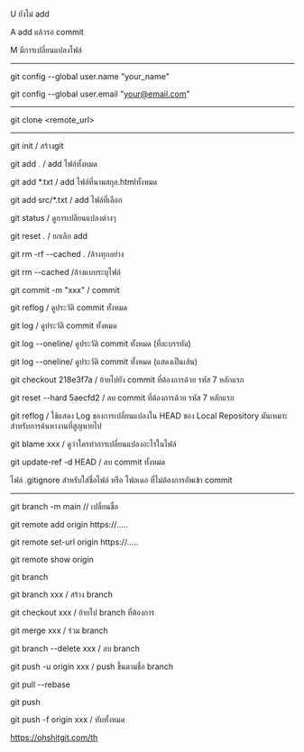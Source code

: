 

U ยังไม่  add

A  add แล้วรอ commit

M มีการเปลี่ยนแปลงไฟล์

___________________________________________
git config --global user.name "your_name"

git config --global user.email "your@email.com"
_____________________________________________
git clone <remote_url>
__________________________________________
git init    / สร้างgit

git add .             / add ไฟล์ทั้งหมด

git add *.txt    / add ไฟล์ที่นามสกุล.htmlทั้งหมด

git add src/*.txt    / add ไฟล์ที่เลือก

git status / ดูการเปลียนแปลงต่างๆ

git reset .  / ยกเลิก add

git rm -rf --cached . /ล้างทุกอย่าง

git rm --cached <filename> /ล้างแบบระบุไฟล์

git commit -m "xxx"   / commit

git reflog  / ดูประวัติ commit ทั้งหมด

git log / ดูประวัติ commit ทั้งหมด

git log --oneline/ ดูประวัติ commit ทั้งหมด (ที่ละบรรทัด)

git log --oneline/ ดูประวัติ commit ทั้งหมด (แสดงเป็นเส้น)
  
git checkout 218e3f7a   / ย้ายไปยัง commit ที่ต้องการด้วย รหัส 7 หลักแรก

git reset --hard 5aecfd2 / ลบ commit  ที่ต้องการด้วย รหัส 7 หลักแรก

git reflog / ใช้แสดง Log ของการเปลี่ยนแปลงใน HEAD ของ Local Repository มันเหมาะสำหรับการค้นหางานที่สูญหายไป

git blame xxx / ดูว่าใครทำการเปลี่ยนแปลงอะไรในไฟล์

git update-ref -d HEAD / ลบ commit ทั้งหมด

ไฟล์ .gitignore สำหรับใส่ชื่อไฟล์ หรือ โฟลเดอ ที่ไม่ต้องการอัพเข้า commit

______________________________________________________________
git branch -m main // เปลี่ยนชื่อ


git remote add origin https://.....

git remote set-url origin https://.....

git remote show origin

git branch 

git branch xxx / สร้าง branch 

git checkout xxx / ย้ายไป branch ที่ต้องการ

git merge xxx / ร่วม branch

git branch --delete xxx  / ลบ branch 

git push -u origin xxx   / push ขึ้นตามชื่อ branch

git pull --rebase

git push

git push -f origin xxx / ทับทั้งหมด

https://ohshitgit.com/th
